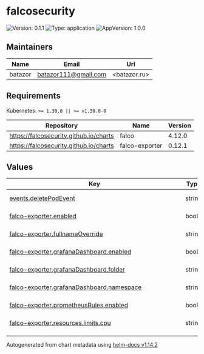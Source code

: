 # falcosecurity

![Version: 0.1.1](https://img.shields.io/badge/Version-0.1.1-informational?style=flat-square) ![Type: application](https://img.shields.io/badge/Type-application-informational?style=flat-square) ![AppVersion: 1.0.0](https://img.shields.io/badge/AppVersion-1.0.0-informational?style=flat-square)

## Maintainers

| Name | Email | Url |
| ---- | ------ | --- |
| batazor | <batazor111@gmail.com> | <batazor.ru> |

## Requirements

Kubernetes: `>= 1.30.0 || >= v1.30.0-0`

| Repository | Name | Version |
|------------|------|---------|
| https://falcosecurity.github.io/charts | falco | 4.12.0 |
| https://falcosecurity.github.io/charts | falco-exporter | 0.12.1 |

## Values

<table height="400px" >
	<thead>
		<th>Key</th>
		<th>Type</th>
		<th>Default</th>
		<th>Description</th>
	</thead>
	<tbody>
		<tr>
			<td id="events--deletePodEvent"><a href="./values.yaml#L6">events.deletePodEvent</a></td>
			<td>
string
</td>
			<td>
				<div style="max-width: 300px;">
<pre lang="json">
"{{inputs.parameters.falco-event}}"
</pre>
</div>
			</td>
			<td></td>
		</tr>
		<tr>
			<td id="falco-exporter--enabled"><a href="./values.yaml#L72">falco-exporter.enabled</a></td>
			<td>
bool
</td>
			<td>
				<div style="max-width: 300px;">
<pre lang="json">
true
</pre>
</div>
			</td>
			<td></td>
		</tr>
		<tr>
			<td id="falco-exporter--fullnameOverride"><a href="./values.yaml#L74">falco-exporter.fullnameOverride</a></td>
			<td>
string
</td>
			<td>
				<div style="max-width: 300px;">
<pre lang="json">
"falco-exporter"
</pre>
</div>
			</td>
			<td></td>
		</tr>
		<tr>
			<td id="falco-exporter--grafanaDashboard--enabled"><a href="./values.yaml#L83">falco-exporter.grafanaDashboard.enabled</a></td>
			<td>
bool
</td>
			<td>
				<div style="max-width: 300px;">
<pre lang="json">
true
</pre>
</div>
			</td>
			<td></td>
		</tr>
		<tr>
			<td id="falco-exporter--grafanaDashboard--folder"><a href="./values.yaml#L85">falco-exporter.grafanaDashboard.folder</a></td>
			<td>
string
</td>
			<td>
				<div style="max-width: 300px;">
<pre lang="json">
"Security"
</pre>
</div>
			</td>
			<td></td>
		</tr>
		<tr>
			<td id="falco-exporter--grafanaDashboard--namespace"><a href="./values.yaml#L84">falco-exporter.grafanaDashboard.namespace</a></td>
			<td>
string
</td>
			<td>
				<div style="max-width: 300px;">
<pre lang="json">
"grafana"
</pre>
</div>
			</td>
			<td></td>
		</tr>
		<tr>
			<td id="falco-exporter--prometheusRules--enabled"><a href="./values.yaml#L88">falco-exporter.prometheusRules.enabled</a></td>
			<td>
bool
</td>
			<td>
				<div style="max-width: 300px;">
<pre lang="json">
true
</pre>
</div>
			</td>
			<td></td>
		</tr>
		<tr>
			<td id="falco-exporter--resources--limits--cpu"><a href="./values.yaml#L92">falco-exporter.resources.limits.cpu</a></td>
			<td>
string
</td>
			<td>
				<div style="max-width: 300px;">
<pre lang="json">
"100m"
</pre>
</div>
			</td>
			<td></td>
		</tr>
		<tr>
			<td id="falco-exporter--resources--limits--memory"><a href="./values.yaml#L93">falco-exporter.resources.limits.memory</a></td>
			<td>
string
</td>
			<td>
				<div style="max-width: 300px;">
<pre lang="json">
"128Mi"
</pre>
</div>
			</td>
			<td></td>
		</tr>
		<tr>
			<td id="falco-exporter--resources--requests--cpu"><a href="./values.yaml#L95">falco-exporter.resources.requests.cpu</a></td>
			<td>
string
</td>
			<td>
				<div style="max-width: 300px;">
<pre lang="json">
"20m"
</pre>
</div>
			</td>
			<td></td>
		</tr>
		<tr>
			<td id="falco-exporter--resources--requests--memory"><a href="./values.yaml#L96">falco-exporter.resources.requests.memory</a></td>
			<td>
string
</td>
			<td>
				<div style="max-width: 300px;">
<pre lang="json">
"64Mi"
</pre>
</div>
			</td>
			<td></td>
		</tr>
		<tr>
			<td id="falco-exporter--serviceMonitor--enabled"><a href="./values.yaml#L77">falco-exporter.serviceMonitor.enabled</a></td>
			<td>
bool
</td>
			<td>
				<div style="max-width: 300px;">
<pre lang="json">
true
</pre>
</div>
			</td>
			<td></td>
		</tr>
		<tr>
			<td id="falco-exporter--serviceMonitor--labels--release"><a href="./values.yaml#L80">falco-exporter.serviceMonitor.labels.release</a></td>
			<td>
string
</td>
			<td>
				<div style="max-width: 300px;">
<pre lang="json">
"prometheus-operator"
</pre>
</div>
			</td>
			<td></td>
		</tr>
		<tr>
			<td id="falco--collectors--crio--enabled"><a href="./values.yaml#L18">falco.collectors.crio.enabled</a></td>
			<td>
bool
</td>
			<td>
				<div style="max-width: 300px;">
<pre lang="json">
false
</pre>
</div>
			</td>
			<td></td>
		</tr>
		<tr>
			<td id="falco--collectors--docker--enabled"><a href="./values.yaml#L16">falco.collectors.docker.enabled</a></td>
			<td>
bool
</td>
			<td>
				<div style="max-width: 300px;">
<pre lang="json">
false
</pre>
</div>
			</td>
			<td></td>
		</tr>
		<tr>
			<td id="falco--driver--kind"><a href="./values.yaml#L21">falco.driver.kind</a></td>
			<td>
string
</td>
			<td>
				<div style="max-width: 300px;">
<pre lang="json">
"ebpf"
</pre>
</div>
			</td>
			<td></td>
		</tr>
		<tr>
			<td id="falco--enabled"><a href="./values.yaml#L9">falco.enabled</a></td>
			<td>
bool
</td>
			<td>
				<div style="max-width: 300px;">
<pre lang="json">
true
</pre>
</div>
			</td>
			<td></td>
		</tr>
		<tr>
			<td id="falco--falco--grpc--enabled"><a href="./values.yaml#L33">falco.falco.grpc.enabled</a></td>
			<td>
bool
</td>
			<td>
				<div style="max-width: 300px;">
<pre lang="json">
true
</pre>
</div>
			</td>
			<td></td>
		</tr>
		<tr>
			<td id="falco--falco--grpc_output--enabled"><a href="./values.yaml#L36">falco.falco.grpc_output.enabled</a></td>
			<td>
bool
</td>
			<td>
				<div style="max-width: 300px;">
<pre lang="json">
true
</pre>
</div>
			</td>
			<td></td>
		</tr>
		<tr>
			<td id="falco--falco--json_output"><a href="./values.yaml#L30">falco.falco.json_output</a></td>
			<td>
bool
</td>
			<td>
				<div style="max-width: 300px;">
<pre lang="json">
true
</pre>
</div>
			</td>
			<td></td>
		</tr>
		<tr>
			<td id="falco--falco--metrics--enabled"><a href="./values.yaml#L39">falco.falco.metrics.enabled</a></td>
			<td>
bool
</td>
			<td>
				<div style="max-width: 300px;">
<pre lang="json">
true
</pre>
</div>
			</td>
			<td></td>
		</tr>
		<tr>
			<td id="falco--falco--rules_file[0]"><a href="./values.yaml#L25">falco.falco.rules_file[0]</a></td>
			<td>
string
</td>
			<td>
				<div style="max-width: 300px;">
<pre lang="json">
"/etc/falco/falco_rules.yaml"
</pre>
</div>
			</td>
			<td></td>
		</tr>
		<tr>
			<td id="falco--falco--rules_file[1]"><a href="./values.yaml#L26">falco.falco.rules_file[1]</a></td>
			<td>
string
</td>
			<td>
				<div style="max-width: 300px;">
<pre lang="json">
"/etc/falco/falco_rules.local.yaml"
</pre>
</div>
			</td>
			<td></td>
		</tr>
		<tr>
			<td id="falco--falco--rules_file[2]"><a href="./values.yaml#L27">falco.falco.rules_file[2]</a></td>
			<td>
string
</td>
			<td>
				<div style="max-width: 300px;">
<pre lang="json">
"/etc/falco/rules.d"
</pre>
</div>
			</td>
			<td></td>
		</tr>
		<tr>
			<td id="falco--falco--rules_file[3]"><a href="./values.yaml#L28">falco.falco.rules_file[3]</a></td>
			<td>
string
</td>
			<td>
				<div style="max-width: 300px;">
<pre lang="json">
"/etc/falco/k8s_audit_rules.yaml"
</pre>
</div>
			</td>
			<td></td>
		</tr>
		<tr>
			<td id="falco--falcoctl--config--artifact--follow--refs[0]"><a href="./values.yaml#L49">falco.falcoctl.config.artifact.follow.refs[0]</a></td>
			<td>
string
</td>
			<td>
				<div style="max-width: 300px;">
<pre lang="json">
"falco-rules:2"
</pre>
</div>
			</td>
			<td></td>
		</tr>
		<tr>
			<td id="falco--falcoctl--config--artifact--install--refs[0]"><a href="./values.yaml#L46">falco.falcoctl.config.artifact.install.refs[0]</a></td>
			<td>
string
</td>
			<td>
				<div style="max-width: 300px;">
<pre lang="json">
"falco-rules:2"
</pre>
</div>
			</td>
			<td></td>
		</tr>
		<tr>
			<td id="falco--falcosidekick--config--webhook--address"><a href="./values.yaml#L56">falco.falcosidekick.config.webhook.address</a></td>
			<td>
string
</td>
			<td>
				<div style="max-width: 300px;">
<pre lang="json">
"http://webhook-falco-eventsource-svc.argocd.svc.cluster.local:12000/falco"
</pre>
</div>
			</td>
			<td></td>
		</tr>
		<tr>
			<td id="falco--falcosidekick--enabled"><a href="./values.yaml#L52">falco.falcosidekick.enabled</a></td>
			<td>
bool
</td>
			<td>
				<div style="max-width: 300px;">
<pre lang="json">
true
</pre>
</div>
			</td>
			<td></td>
		</tr>
		<tr>
			<td id="falco--falcosidekick--webui--enabled"><a href="./values.yaml#L59">falco.falcosidekick.webui.enabled</a></td>
			<td>
bool
</td>
			<td>
				<div style="max-width: 300px;">
<pre lang="json">
false
</pre>
</div>
			</td>
			<td></td>
		</tr>
		<tr>
			<td id="falco--falcosidekick--webui--redis--resources--limits--cpu"><a href="./values.yaml#L65">falco.falcosidekick.webui.redis.resources.limits.cpu</a></td>
			<td>
string
</td>
			<td>
				<div style="max-width: 300px;">
<pre lang="json">
"100m"
</pre>
</div>
			</td>
			<td></td>
		</tr>
		<tr>
			<td id="falco--falcosidekick--webui--redis--resources--limits--memory"><a href="./values.yaml#L66">falco.falcosidekick.webui.redis.resources.limits.memory</a></td>
			<td>
string
</td>
			<td>
				<div style="max-width: 300px;">
<pre lang="json">
"256Mi"
</pre>
</div>
			</td>
			<td></td>
		</tr>
		<tr>
			<td id="falco--falcosidekick--webui--redis--resources--requests--cpu"><a href="./values.yaml#L68">falco.falcosidekick.webui.redis.resources.requests.cpu</a></td>
			<td>
string
</td>
			<td>
				<div style="max-width: 300px;">
<pre lang="json">
"20m"
</pre>
</div>
			</td>
			<td></td>
		</tr>
		<tr>
			<td id="falco--falcosidekick--webui--redis--resources--requests--memory"><a href="./values.yaml#L69">falco.falcosidekick.webui.redis.resources.requests.memory</a></td>
			<td>
string
</td>
			<td>
				<div style="max-width: 300px;">
<pre lang="json">
"64Mi"
</pre>
</div>
			</td>
			<td></td>
		</tr>
		<tr>
			<td id="falco--falcosidekick--webui--replicaCount"><a href="./values.yaml#L60">falco.falcosidekick.webui.replicaCount</a></td>
			<td>
int
</td>
			<td>
				<div style="max-width: 300px;">
<pre lang="json">
1
</pre>
</div>
			</td>
			<td></td>
		</tr>
		<tr>
			<td id="falco--scc--create"><a href="./values.yaml#L12">falco.scc.create</a></td>
			<td>
bool
</td>
			<td>
				<div style="max-width: 300px;">
<pre lang="json">
false
</pre>
</div>
			</td>
			<td></td>
		</tr>
	</tbody>
</table>

----------------------------------------------
Autogenerated from chart metadata using [helm-docs v1.14.2](https://github.com/norwoodj/helm-docs/releases/v1.14.2)
